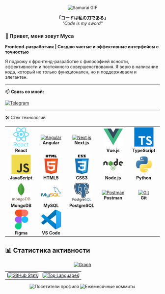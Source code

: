 <div align="center">

![Samurai GIF](/output.gif)

<p>
  <strong>「コードは私の刀である」</strong><br>
  <em>"Code is my sword"</em>
</p>

</div>


### 👋 Привет, меня зовут Муса

**Frontend-разработчик | Создаю чистые и эффективные интерфейсы с точностью**

Я подхожу к фронтенд-разработке с философией ясности, эффективности и постоянного совершенствования. Я верю в написание кода, который не только функционален, но и поддерживаем и элегантен.


---

📫 **Связь со мной:** 

[![Telegram](https://img.shields.io/badge/Telegram-26A5E4?style=flat&logo=telegram&logoColor=white)](https://t.me/MBuru_D)


---

🛠️ Стек технологий
<table align="center">
<tr>
<td align="center" width="120">
<a href="#">
<img src="https://raw.githubusercontent.com/devicons/devicon/master/icons/react/react-original-wordmark.svg" width="64" height="64" alt="React" />
</a>
<br><strong>React</strong>
</td>
<td align="center" width="120">
<a href="#">
<img src="https://angular.io/assets/images/logos/angular/angular.svg" width="64" height="64" alt="Angular" />
</a>
<br><strong>Angular</strong>
</td>
<td align="center" width="120">
<a href="#">
<img src="https://cdn.worldvectorlogo.com/logos/nextjs-2.svg" width="64" height="64" alt="Next.js" />
</a>
<br><strong>Next.js</strong>
</td>
<td align="center" width="120">
<a href="#">
<img src="https://raw.githubusercontent.com/devicons/devicon/master/icons/vuejs/vuejs-original.svg" width="64" height="64" alt="Vue.js" />
</a>
<br><strong>Vue.js</strong>
</td>
<td align="center" width="120">
<a href="#">
<img src="https://raw.githubusercontent.com/devicons/devicon/master/icons/typescript/typescript-original.svg" width="64" height="64" alt="TypeScript" />
</a>
<br><strong>TypeScript</strong>
</td>
</tr>
<tr>
<td align="center" width="120">
<a href="#">
<img src="https://raw.githubusercontent.com/devicons/devicon/master/icons/javascript/javascript-original.svg" width="64" height="64" alt="JavaScript" />
</a>
<br><strong>JavaScript</strong>
</td>
<td align="center" width="120">
<a href="#">
<img src="https://raw.githubusercontent.com/devicons/devicon/master/icons/html5/html5-original-wordmark.svg" width="64" height="64" alt="HTML5" />
</a>
<br><strong>HTML5</strong>
</td>
<td align="center" width="120">
<a href="#">
<img src="https://raw.githubusercontent.com/devicons/devicon/master/icons/css3/css3-original-wordmark.svg" width="64" height="64" alt="CSS3" />
</a>
<br><strong>CSS3</strong>
</td>
<td align="center" width="120">
<a href="#">
<img src="https://raw.githubusercontent.com/devicons/devicon/master/icons/nodejs/nodejs-original-wordmark.svg" width="64" height="64" alt="Node.js" />
</a>
<br><strong>Node.js</strong>
</td>
<td align="center" width="120">
<a href="#">
<img src="https://raw.githubusercontent.com/devicons/devicon/master/icons/python/python-original.svg" width="64" height="64" alt="Python" />
</a>
<br><strong>Python</strong>
</td>
</tr>
<tr>
<td align="center" width="120">
<a href="#">
<img src="https://raw.githubusercontent.com/devicons/devicon/master/icons/mongodb/mongodb-original-wordmark.svg" width="64" height="64" alt="MongoDB" />
</a>
<br><strong>MongoDB</strong>
</td>
<td align="center" width="120">
<a href="#">
<img src="https://raw.githubusercontent.com/devicons/devicon/master/icons/mysql/mysql-original-wordmark.svg" width="64" height="64" alt="MySQL" />
</a>
<br><strong>MySQL</strong>
</td>
<td align="center" width="120">
<a href="#">
<img src="https://raw.githubusercontent.com/devicons/devicon/master/icons/postgresql/postgresql-original-wordmark.svg" width="64" height="64" alt="PostgreSQL" />
</a>
<br><strong>PostgreSQL</strong>
</td>
<td align="center" width="120">
<a href="#">
<img src="https://www.vectorlogo.zone/logos/getpostman/getpostman-icon.svg" width="64" height="64" alt="Postman" />
</a>
<br><strong>Postman</strong>
</td>
<td align="center" width="120">
<a href="#">
<img src="https://www.vectorlogo.zone/logos/git-scm/git-scm-icon.svg" width="64" height="64" alt="Git" />
</a>
<br><strong>Git</strong>
</td>
</tr>
<tr>
<td align="center" width="120">
<a href="#">
<img src="https://raw.githubusercontent.com/devicons/devicon/master/icons/figma/figma-original.svg" width="64" height="64" alt="Figma" />
</a>
<br><strong>Figma</strong>
</td>
<td align="center" width="120">
<a href="#">
<img src="https://raw.githubusercontent.com/devicons/devicon/master/icons/vscode/vscode-original.svg" width="64" height="64" alt="VS Code" />
</a>
<br><strong>VS Code</strong>
</td>
<td></td>
<td></td>
<td></td>
</tr>
</table>

## 📊 Статистика активности

<div align="center">
  
  <!-- Граф активности -->
  [![Graph](https://github-readme-activity-graph.vercel.app/graph?username=MusaBuruzhev&theme=react-dark&hide_border=true&area=true)](https://github.com/MusaBuruzhev)
<table>
  <tr>
    <td>
      <a href="https://github.com/MusaBuruzhev">
        <img src="https://github-readme-stats.vercel.app/api?username=MusaBuruzhev&show_icons=true&theme=vision-friendly-dark" alt="GitHub Stats" style="border-radius: 5px; border: 1px solid #30363d;">
      </a>
    </td>
    <td>
      <a href="https://github.com/MusaBuruzhev">
        <img src="https://github-readme-stats.vercel.app/api/top-langs/?username=MusaBuruzhev&layout=compact&theme=vision-friendly-dark" alt="Top Languages" style="border-radius: 5px; border: 1px solid #30363d;">
      </a>
    </td>
  </tr>
</table>
  <img src="https://komarev.com/ghpvc/?username=MusaBuruzhev&label=Profile%20Views&color=0e75b6&style=flat" alt="Посетители профиля" />
  
  <img src="https://img.shields.io/github/commit-activity/m/MusaBuruzhev/MusaBuruzhev?label=Monthly%20Commits" alt="Ежемесячные коммиты" />
  
</div>


